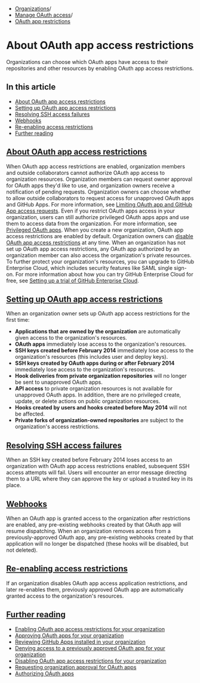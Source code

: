   * [Organizations](https://docs.github.com/en/organizations "Organizations")/
  * [Manage OAuth access](https://docs.github.com/en/organizations/managing-oauth-access-to-your-organizations-data "Manage OAuth access")/
  * [OAuth app restrictions](https://docs.github.com/en/organizations/managing-oauth-access-to-your-organizations-data/about-oauth-app-access-restrictions "OAuth app restrictions")


# About OAuth app access restrictions
Organizations can choose which OAuth apps have access to their repositories and other resources by enabling OAuth app access restrictions.
## In this article
  * [About OAuth app access restrictions](https://docs.github.com/en/organizations/managing-oauth-access-to-your-organizations-data/about-oauth-app-access-restrictions#about-oauth-app-access-restrictions)
  * [Setting up OAuth app access restrictions](https://docs.github.com/en/organizations/managing-oauth-access-to-your-organizations-data/about-oauth-app-access-restrictions#setting-up-oauth-app-access-restrictions)
  * [Resolving SSH access failures](https://docs.github.com/en/organizations/managing-oauth-access-to-your-organizations-data/about-oauth-app-access-restrictions#resolving-ssh-access-failures)
  * [Webhooks](https://docs.github.com/en/organizations/managing-oauth-access-to-your-organizations-data/about-oauth-app-access-restrictions#webhooks)
  * [Re-enabling access restrictions](https://docs.github.com/en/organizations/managing-oauth-access-to-your-organizations-data/about-oauth-app-access-restrictions#re-enabling-access-restrictions)
  * [Further reading](https://docs.github.com/en/organizations/managing-oauth-access-to-your-organizations-data/about-oauth-app-access-restrictions#further-reading)


## [About OAuth app access restrictions](https://docs.github.com/en/organizations/managing-oauth-access-to-your-organizations-data/about-oauth-app-access-restrictions#about-oauth-app-access-restrictions)
When OAuth app access restrictions are enabled, organization members and outside collaborators cannot authorize OAuth app access to organization resources. Organization members can request owner approval for OAuth apps they'd like to use, and organization owners receive a notification of pending requests.
Organization owners can choose whether to allow outside collaborators to request access for unapproved OAuth apps and GitHub Apps. For more information, see [Limiting OAuth app and GitHub App access requests](https://docs.github.com/en/organizations/managing-programmatic-access-to-your-organization/limiting-oauth-app-and-github-app-access-requests).
Even if you restrict OAuth apps access in your organization, users can still authorize privileged OAuth apps apps and use them to access data from the organization. For more information, see [Privileged OAuth apps](https://docs.github.com/en/apps/oauth-apps/using-oauth-apps/privileged-oauth-apps).
When you create a new organization, OAuth app access restrictions are enabled by default. Organization owners can [disable OAuth app access restrictions](https://docs.github.com/en/organizations/managing-oauth-access-to-your-organizations-data/disabling-oauth-app-access-restrictions-for-your-organization) at any time.
When an organization has not set up OAuth app access restrictions, any OAuth app authorized by an organization member can also access the organization's private resources.
To further protect your organization's resources, you can upgrade to GitHub Enterprise Cloud, which includes security features like SAML single sign-on. For more information about how you can try GitHub Enterprise Cloud for free, see [Setting up a trial of GitHub Enterprise Cloud](https://docs.github.com/en/enterprise-cloud@latest/admin/overview/setting-up-a-trial-of-github-enterprise-cloud).
## [Setting up OAuth app access restrictions](https://docs.github.com/en/organizations/managing-oauth-access-to-your-organizations-data/about-oauth-app-access-restrictions#setting-up-oauth-app-access-restrictions)
When an organization owner sets up OAuth app access restrictions for the first time:
  * **Applications that are owned by the organization** are automatically given access to the organization's resources.
  * **OAuth apps** immediately lose access to the organization's resources.
  * **SSH keys created before February 2014** immediately lose access to the organization's resources (this includes user and deploy keys).
  * **SSH keys created by OAuth apps during or after February 2014** immediately lose access to the organization's resources.
  * **Hook deliveries from private organization repositories** will no longer be sent to unapproved OAuth apps.
  * **API access** to private organization resources is not available for unapproved OAuth apps. In addition, there are no privileged create, update, or delete actions on public organization resources.
  * **Hooks created by users and hooks created before May 2014** will not be affected.
  * **Private forks of organization-owned repositories** are subject to the organization's access restrictions.


## [Resolving SSH access failures](https://docs.github.com/en/organizations/managing-oauth-access-to-your-organizations-data/about-oauth-app-access-restrictions#resolving-ssh-access-failures)
When an SSH key created before February 2014 loses access to an organization with OAuth app access restrictions enabled, subsequent SSH access attempts will fail. Users will encounter an error message directing them to a URL where they can approve the key or upload a trusted key in its place.
## [Webhooks](https://docs.github.com/en/organizations/managing-oauth-access-to-your-organizations-data/about-oauth-app-access-restrictions#webhooks)
When an OAuth app is granted access to the organization after restrictions are enabled, any pre-existing webhooks created by that OAuth app will resume dispatching.
When an organization removes access from a previously-approved OAuth app, any pre-existing webhooks created by that application will no longer be dispatched (these hooks will be disabled, but not deleted).
## [Re-enabling access restrictions](https://docs.github.com/en/organizations/managing-oauth-access-to-your-organizations-data/about-oauth-app-access-restrictions#re-enabling-access-restrictions)
If an organization disables OAuth app access application restrictions, and later re-enables them, previously approved OAuth app are automatically granted access to the organization's resources.
## [Further reading](https://docs.github.com/en/organizations/managing-oauth-access-to-your-organizations-data/about-oauth-app-access-restrictions#further-reading)
  * [Enabling OAuth app access restrictions for your organization](https://docs.github.com/en/organizations/managing-oauth-access-to-your-organizations-data/enabling-oauth-app-access-restrictions-for-your-organization)
  * [Approving OAuth apps for your organization](https://docs.github.com/en/organizations/managing-oauth-access-to-your-organizations-data/approving-oauth-apps-for-your-organization)
  * [Reviewing GitHub Apps installed in your organization](https://docs.github.com/en/organizations/managing-programmatic-access-to-your-organization/reviewing-github-apps-installed-in-your-organization)
  * [Denying access to a previously approved OAuth app for your organization](https://docs.github.com/en/organizations/managing-oauth-access-to-your-organizations-data/denying-access-to-a-previously-approved-oauth-app-for-your-organization)
  * [Disabling OAuth app access restrictions for your organization](https://docs.github.com/en/organizations/managing-oauth-access-to-your-organizations-data/disabling-oauth-app-access-restrictions-for-your-organization)
  * [Requesting organization approval for OAuth apps](https://docs.github.com/en/account-and-profile/setting-up-and-managing-your-personal-account-on-github/managing-your-membership-in-organizations/requesting-organization-approval-for-oauth-apps)
  * [Authorizing OAuth apps](https://docs.github.com/en/apps/oauth-apps/using-oauth-apps/authorizing-oauth-apps)


